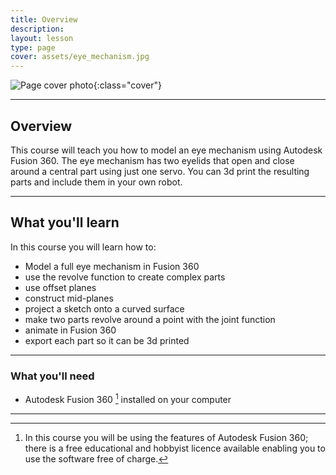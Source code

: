 ```yaml
---
title: Overview
description:
layout: lesson
type: page
cover: assets/eye_mechanism.jpg
---
```


![Page cover photo]({{page.cover}}){:class="cover"}

---

## Overview

This course will teach you how to model an eye mechanism using Autodesk Fusion 360. The eye mechanism has two eyelids that open and close around a central part using just one servo. You can 3d print the resulting parts and include them in your own robot.

---

## What you'll learn

In this course you will learn how to:

* Model a full eye mechanism in Fusion 360
* use the revolve function to create complex parts
* use offset planes
* construct mid-planes
* project a sketch onto a curved surface
* make two parts revolve around a point with the joint function
* animate in Fusion 360
* export each part so it can be 3d printed

---

### What you'll need

* Autodesk Fusion 360 [^1] installed on your computer

[^1]: In this course you will be using the features of Autodesk Fusion 360; there is a free educational and hobbyist licence available enabling you to use the software free of charge.

---
